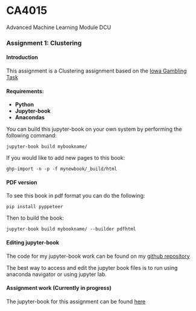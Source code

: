 # CA4015
Advanced Machine Learning Module DCU

### Assignment 1: Clustering

#### Introduction
This assignment is a Clustering assignment based on the [Iowa Gambling Task](https://en.wikipedia.org/wiki/Iowa_gambling_task)

#### Requirements:
* **Python**
* **Jupyter-book**
* **Anacondas**

You can build this jupyter-book on your own system by performing the following command:
```
jupyter-book build mybookname/

```

If you would like to add new pages to this book:
```
ghp-import -n -p -f mynewbook/_build/html

```

#### PDF version
To see this book in pdf format you can do the following:
```
pip install pyppeteer
```

Then to build the book:
```
jupyter-book build mybookname/ --builder pdfhtml
```

#### Editing jupyter-book

The code for my jupyter-book work can be found on my [github repository](https://github.com/mccahim2/ca4015-jupyterbook-assignment1)

The best way to access and edit the jupyter book files is to run using anaconda navigator or using jupyter lab.


#### Assignment work (Currently in progress)
The jupyter-book for this assignment can be found [here](https://mccahim2.github.io/ca4015-jupyterbook-assignment1/)
